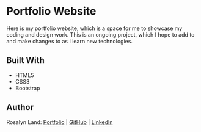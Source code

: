 # Portfolio Website

Here is my portfolio website, which is a space for me to showcase my coding and design work. This is an ongoing project, which I hope to add to and make changes to as I learn new technologies.

## Built With

- HTML5
- CSS3
- Bootstrap

## Author

Rosalyn Land: [Portfolio](https://rosa-lyn.github.io/) | [GitHub](https://github.com/Rosa-lyn) | [LinkedIn](https://linkedin.com/in/rosalynland)
